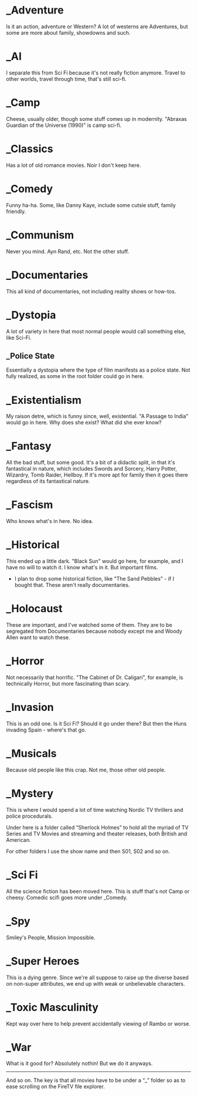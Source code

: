 # _Adventure
Is it an action, adventure or Western?  A lot of westerns are Adventures, but some are more about family, showdowns and such.

# _AI
I separate this from Sci Fi because it's not really fiction anymore.  Travel to other worlds, travel through time, that's still sci-fi.

# _Camp
Cheese, usually older, though some stuff comes up in modernity. "Abraxas Guardian of the Universe  (1990)" is camp sci-fi.

# _Classics
Has a lot of old romance movies.  Noir I don't keep here.

# _Comedy
Funny ha-ha. Some, like Danny Kaye, include some cutsie stuff, family friendly.

# _Communism
Never you mind. Ayn Rand, etc. Not the other stuff.

# _Documentaries
This all kind of documentaries, not including reality shows or how-tos.

# _Dystopia
A lot of variety in here that most normal people would call something else, like Sci-Fi. 
## _Police State
Essentially a dystopia where the type of film manifests as a police state. Not fully realized, as some in the root folder could go in here.

# _Existentialism
My raison detre, which is funny since, well, existential. "A Passage to India" would go in here. Why does she exist? What did she ever know?

# _Fantasy
All the bad stuff, but some good.  It's a bit of a didactic split, in that it's fantastical in nature, which includes Swords and Sorcery, Harry Potter, Wizardry, Tomb Raider, Hellboy.  If it's more apt for family then it goes there regardless of its fantastical nature.

# _Fascism
Who knows what's in here. No idea.

# _Historical
This ended up a little dark. "Black Sun" would go here, for example, and I have no will to watch it. I know what's in it.  But important films.
* I plan to drop some historical fiction, like "The Sand Pebbles" - if I bought that.  These aren't really documentaries.

# _Holocaust
These are important, and I've watched some of them. They are to be segregated from Documentaries because nobody except me and Woody Allen want to watch these.


# _Horror
Not necessarily that horrific.  "The Cabinet of Dr. Caligari", for example, is technically Horror, but more fascinating than scary.

# _Invasion
This is an odd one.  Is it Sci Fi? Should it go under there? But then the Huns invading Spain - where's that go.

# _Musicals
Because old people like this crap.  Not me, those other old people. 

# _Mystery
This is where I would spend a lot of time watching Nordic TV thrillers and police procedurals.

Under here is a folder called “Sherlock Holmes” to hold all the myriad of TV Series and TV Movies and streaming and theater releases, both British and American.

For other folders I use the show name and then S01, S02 and so on.
# _Sci Fi
All the science fiction has been moved  here.  This is stuff that's not Camp or cheesy.  Comedic scifi goes more under _Comedy.

# _Spy
Smiley's People, Mission Impossible.

# _Super Heroes
This is a dying genre. Since we're all suppose to raise up the diverse based on non-super attributes, we end up with weak or unbelievable characters.

# _Toxic Masculinity
Kept way over here to help prevent accidentally viewing of Rambo or worse.

# _War
What is it good for? Absolutely nothin! But we do it anyways.

***

And so on.
The key is that all movies have to be under a “_” folder so as to ease scrolling on the FireTV file explorer.
